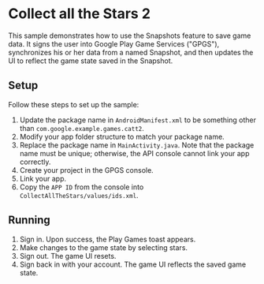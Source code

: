 # Collect all the Stars 2 #
This sample demonstrates how to use the Snapshots feature to save game data.
It signs the user into Google Play Game Services ("GPGS"), synchronizes his or her data from a named Snapshot,
and then updates the UI to reflect the game state saved in the Snapshot.

## Setup ##
Follow these steps to set up the sample:<br>
1. Update the package name in `AndroidManifest.xml` to be something other
   than `com.google.example.games.catt2`.<br>
2. Modify your app folder structure to match your package name.<br>
3. Replace the package name in `MainActivity.java`. Note that the package name must be unique; otherwise, the API console
   cannot link your app correctly.<br>
4. Create your project in the GPGS console.<br>
5. Link your app.<br>
6. Copy the `APP ID` from the console into `CollectAllTheStars/values/ids.xml`.<br>

## Running ##
1. Sign in. Upon success, the Play Games toast appears.
2. Make changes to the game state by selecting stars.
3. Sign out. The game UI resets.
4. Sign back in with your account. The game UI reflects the saved game state.
